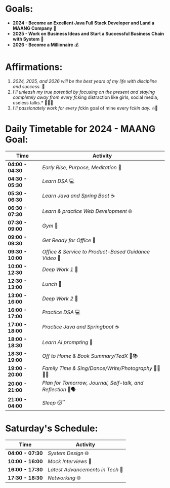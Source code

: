 # **Goals:**

- **2024 - Become an Excellent Java Full Stack Developer and Land a MAANG Company** 🚀
- **2025 - Work on Business Ideas and Start a Successful Business Chain with System** 💼
- **2026 - Become a Millionaire** 💰

# **Affirmations:**

1. *2024, 2025, and 2026 will be the best years of my life with discipline and success.* 🌟
2. *I'll unleash my true potential by focusing on the present and staying completely away from every f*cking distraction like girls, social media, useless talks.* 💪🚫📵
3. *I'll passionately work for every f*ckin goal of mine every f*ckin day.* 🔥🚀

# **Daily Timetable for 2024 - MAANG Goal:**

**Time** | **Activity**
--- | ---
**04:00 - 04:30** | *Early Rise, Purpose, Meditation* 🌅
**04:30 - 05:30** | *Learn DSA* 💻
**05:30 - 06:30** | *Learn Java and Spring Boot* ☕
**06:30 - 07:30** | *Learn & practice Web Development* 🌐
**07:30 - 09:00** | *Gym* 💪
**09:00 - 09:30** | *Get Ready for Office* 🧳
**09:30 - 10:00** | *Office & Service to Product-Based Guidance Video* 🚗
**10:00 - 12:30** | *Deep Work 1* 🚀
**12:30 - 13:00** | *Lunch* 🍱
**13:00 - 16:00** | *Deep Work 2* 🚀
**16:00 - 17:00** | *Practice DSA* 💻
**17:00 - 18:00** | *Practice Java and Springboot* ☕
**18:00 - 18:30** | *Learn AI prompting* 🤖
**18:30 - 19:00** | *Off to Home & Book Summary/TedX* 🚗📚
**19:00 - 20:00** | *Family Time & Sing/Dance/Write/Photography* 🎤🕺📝📸
**20:00 - 21:00** | *Plan for Tomorrow, Journal, Self-talk, and Reflection* 📔🗣️
**21:00 - 04:00** | *Sleep* 😴

# **Saturday's Schedule:**

**Time** | **Activity**
--- | ---
**04:00 - 07:30** | *System Design* 🌐
**10:00 - 16:00** | *Mock Interviews* 💼
**16:00 - 17:30** | *Latest Advancements in Tech* 🚀
**17:30 - 18:30** | *Networking* 🌐

